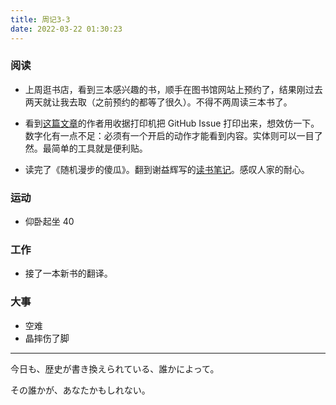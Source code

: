 ```yaml
---
title: 周记3-3
date: 2022-03-22 01:30:23
---
```

### 阅读
- 上周逛书店，看到三本感兴趣的书，顺手在图书馆网站上预约了，结果刚过去两天就让我去取（之前预约的都等了很久）。不得不两周读三本书了。

- 看到[这篇文章](https://aschmelyun.com/blog/i-built-a-receipt-printer-for-github-issues/)的作者用收据打印机把 GitHub Issue 打印出来，想效仿一下。数字化有一点不足：必须有一个开启的动作才能看到内容。实体则可以一目了然。最简单的工具就是便利贴。

- 读完了《随机漫步的傻瓜》。翻到谢益辉写的[读书笔记](https://yihui.org/cn/2021/07/fooled-by-randomness/)。感叹人家的耐心。

### 运动

- 仰卧起坐 40

### 工作

- 接了一本新书的翻译。

### 大事

- 空难
- 晶摔伤了脚

---

今日も、歴史が書き換えられている、誰かによって。

その誰かが、あなたかもしれない。